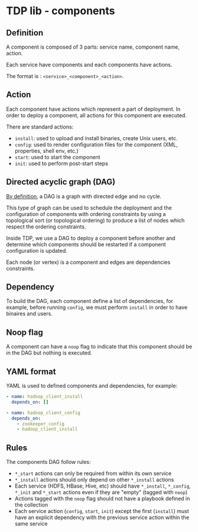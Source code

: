 # TDP lib - components

## Definition

A component is composed of 3 parts: service name, component name, action.

Each service have components and each components have actions.

The format is : `<service>_<component>_<action>`.

## Action

Each component have actions which represent a part of deployment. In order to deploy a component, all actions for this component are executed.

There are standard actions:

* `install`: used to upload and install binaries, create Unix users, etc.
* `config`: used to render configuration files for the component (XML, properties, shell env, etc.)
* `start`: used to start the component
* `init`: used to perform post-start steps

## Directed acyclic graph (DAG)

[By definition](https://en.wikipedia.org/wiki/Directed_acyclic_graph), a DAG is a graph with directed edge and no cycle.

This type of graph can be used to schedule the deployment and the configuration of components with ordering constraints by using a topological sort (or topological ordering) to produce a list of nodes which respect the ordering constraints.

Inside TDP, we use a DAG to deploy a component before another and determine which components should be restarted if a component configuration is updated.

Each node (or vertex) is a component and edges are dependencies constraints.

## Dependency

To build the DAG, each component define a list of dependencies, for example, before running `config`, we must perform `install` in order to have binaires and users.

## Noop flag

A component can have a `noop` flag to indicate that this component should be in the DAG but nothing is executed.

## YAML format

YAML is used to defined components and dependencies, for example:

``` yaml
- name: hadoop_client_install
  depends_on: []

- name: hadoop_client_config
  depends_on:
    - zookeeper_config
    - hadoop_client_install
```

## Rules

The components DAG follow rules:

* `*_start` actions can only be required from within its own service
* `*_install` actions should only depend on other `*_install` actions
* Each service (HDFS, HBase, Hive, etc) should have `*_install`, `*_config`, `*_init` and `*_start` actions even if they are "empty" (tagged with `noop`)
* Actions tagged with the `noop` flag should not have a playbook defined in the collection
* Each service action (`config`, `start`, `init`) except the first (`install`) must have an explicit dependency with the previous service action within the same service
